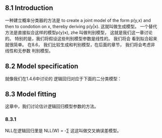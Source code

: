 ## 8.1 Introduction
一种建立概率分类器的方法是 to create a joint model of the form p(y,x) and then to condotion
 on x, thereby deriving p(y|x). 这就叫做生成模型。 一个替代方法是直接拟合这样的模型p(y}x), zhe 
 叫做判别模型， 这就是我们这一章讨论的。 特别的是，我们将假设这些判别模型参数是线性的。 我们将会
 看到拟合起来就很简单。 在8.6， 我们比较生成和判别模型，在后面的章节， 我们将会考虑非线性和无参数
 判别模型。
 
 ## 8.2 Model specification
 
 就像我们在1.4.6中讨论的 逻辑回归对应于下面的二分类模型：
 
 ## 8.3 Model fitting
 
 这章中，我们讨论估计逻辑回归模型参数的方法。
 
 ### 8.3.1 
 
 NLL在逻辑回归里是
NLL(W) = -$\sum$
 这这叫做交叉熵误差模型。
 
